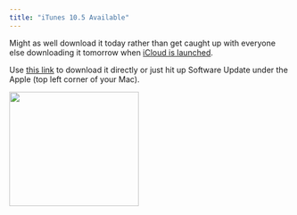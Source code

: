 ```yaml
---
title: "iTunes 10.5 Available"
---
```

<p>Might as well download it today rather than get caught up with everyone else downloading it tomorrow when <a href="http://www.apple.com/icloud/">iCloud is launched</a>.</p>
<p>Use <a href="http://www.apple.com/itunes/download/">this link</a> to download it directly or just hit up Software Update under the Apple (top left corner of your Mac).</p>
<p><img src="https://chrisenns.com/wp-content/uploads/2011/10/Software-Update.png" alt="" title="Software Update" width="232" height="205" class="aligncenter size-full wp-image-19700" /></p>
